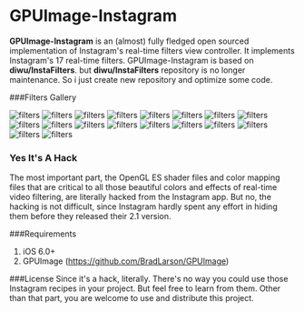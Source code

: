 # GPUImage-Instagram

**GPUImage-Instagram** is an (almost) fully fledged open sourced implementation of Instagram's real-time filters view controller. It implements Instagram's 17 real-time filters. GPUImage-Instagram is based on **diwu/InstaFilters**.
but **diwu/InstaFilters** repository is no longer maintenance. So i just create new repository and optimize some code.

###Filters Gallery
 
![filters](https://cloud.githubusercontent.com/assets/4777605/12370893/af3d7c7e-bc65-11e5-9928-2c85c3e38185.png)
![filters](https://cloud.githubusercontent.com/assets/4777605/12370896/afb11382-bc65-11e5-9d97-2c02106dce04.png)
![filters](https://cloud.githubusercontent.com/assets/4777605/12370894/af675d6e-bc65-11e5-893c-881d37a4729a.png)
![filters](https://cloud.githubusercontent.com/assets/4777605/12370895/af907e9c-bc65-11e5-9785-a523a259e66c.png)
![filters](https://cloud.githubusercontent.com/assets/4777605/12370897/afba1bc6-bc65-11e5-8c58-ba6b8676048c.png)
![filters](https://cloud.githubusercontent.com/assets/4777605/12370898/afe4d4e2-bc65-11e5-9ab1-a392c617cdf8.png)
![filters](https://cloud.githubusercontent.com/assets/4777605/12370899/aff1eb28-bc65-11e5-96bb-05d6e7ddd557.png)
![filters](https://cloud.githubusercontent.com/assets/4777605/12370900/b01739be-bc65-11e5-820b-5cc4eafbc2a4.png)
![filters](https://cloud.githubusercontent.com/assets/4777605/12370901/b0b261aa-bc65-11e5-9a73-8d89f25d82c6.png)
![filters](https://cloud.githubusercontent.com/assets/4777605/12370903/b167515a-bc65-11e5-868b-9098517099e1.png)
![filters](https://cloud.githubusercontent.com/assets/4777605/12370906/b1a5351a-bc65-11e5-9010-e1942f868009.png)
![filters](https://cloud.githubusercontent.com/assets/4777605/12370902/b1564b80-bc65-11e5-9766-471f997f2edd.png)
![filters](https://cloud.githubusercontent.com/assets/4777605/12370904/b16ace16-bc65-11e5-9e86-308dd557c3b4.png)
![filters](https://cloud.githubusercontent.com/assets/4777605/12370905/b18cc02a-bc65-11e5-9af3-d0ed1638fe9b.png)
![filters](https://cloud.githubusercontent.com/assets/4777605/12370907/b1b31522-bc65-11e5-9969-6046103854fe.png)
![filters](https://cloud.githubusercontent.com/assets/4777605/12370908/b1b36b4e-bc65-11e5-837d-120144ffac61.png)
![filters](https://cloud.githubusercontent.com/assets/4777605/12370910/b1dc1080-bc65-11e5-8073-38e9e9f7169f.png)
![filters](https://cloud.githubusercontent.com/assets/4777605/12370911/b559baa0-bc65-11e5-98fa-21049030b3c2.png)


### Yes It's A Hack
The most important part, the OpenGL ES shader files and color mapping files that are critical to all those beautiful colors and effects of real-time video filtering, are literally hacked from the Instagram app. But no, the hacking is not difficult, since Instagram hardly spent any effort in hiding them before they released their 2.1 version.

###Requirements
1. iOS 6.0+
2. GPUImage (https://github.com/BradLarson/GPUImage)

###License
Since it's a hack, literally. There's no way you could use those Instagram recipes in your project. But feel free to learn from them. Other than that part, you are welcome to use and distribute this project.
